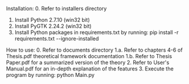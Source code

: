 Installation:
0. Refer to installers directory
1. Install Python 2.7.10 (win32 bit)
2. Install PyGTK 2.24.2 (win32 bit)
3. Install Python packages in requirements.txt by running:
  pip install -r requirements.txt --ignore-installed

How to use:
0. Refer to documents directory
1.a. Refer to chapters 4-6 of Thesis.pdf theoretical framework documentation
1.b. Refer to Thesis Paper.pdf for a summarized version of the theory
2. Refer to User's Manual.pdf for an in-depth explanation of the features
3. Execute the program by running:
  python Main.py
